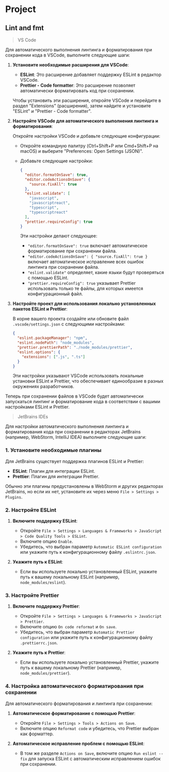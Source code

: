 # Project

## Lint and fmt

> VS Code

Для автоматического выполнения линтинга и форматирования при сохранении кода в VSCode, выполните следующие шаги:

1. **Установите необходимые расширения для VSCode**:

   - **ESLint**: Это расширение добавляет поддержку ESLint в редактор VSCode.
   - **Prettier - Code formatter**: Это расширение позволяет автоматически форматировать код при сохранении.

   Чтобы установить эти расширения, откройте VSCode и перейдите в раздел "Extensions" (расширения), затем найдите и установите "ESLint" и "Prettier - Code formatter".

2. **Настройте VSCode для автоматического выполнения линтинга и форматирования**:

   Откройте настройки VSCode и добавьте следующие конфигурации:

   - Откройте командную палитру (Ctrl+Shift+P или Cmd+Shift+P на macOS) и выберите "Preferences: Open Settings (JSON)".
   - Добавьте следующие настройки:

     ```json
     {
       "editor.formatOnSave": true,
       "editor.codeActionsOnSave": {
         "source.fixAll": true
       },
       "eslint.validate": [
         "javascript",
         "javascriptreact",
         "typescript",
         "typescriptreact"
       ],
       "prettier.requireConfig": true
     }
     ```

     Эти настройки делают следующее:
     - `"editor.formatOnSave": true` включает автоматическое форматирование при сохранении файла.
     - `"editor.codeActionsOnSave": { "source.fixAll": true }` включает автоматическое исправление всех ошибок линтинга при сохранении файла.
     - `"eslint.validate"` определяет, какие языки будут проверяться с помощью ESLint.
     - `"prettier.requireConfig": true` указывает Prettier использовать только те файлы, для которых имеется конфигурационный файл.

3. **Настройте проект для использования локально установленных пакетов ESLint и Prettier**:

   В корне вашего проекта создайте или обновите файл `.vscode/settings.json` с следующими настройками:

   ```json
   {
     "eslint.packageManager": "npm",
     "eslint.nodePath": "node_modules",
     "prettier.prettierPath": "./node_modules/prettier",
     "eslint.options": {
       "extensions": [".js", ".ts"]
     }
   }
   ```

   Эти настройки указывают VSCode использовать локальные установки ESLint и Prettier, что обеспечивает единообразие в разных окружениях разработчиков.

Теперь при сохранении файлов в VSCode будет автоматически запускаться линтинг и форматирование кода в соответствии с вашими настройками ESLint и Prettier.

> JetBrains IDEs

Для настройки автоматического выполнения линтинга и форматирования кода при сохранении в редакторах JetBrains (например, WebStorm, IntelliJ IDEA) выполните следующие шаги:

### 1. Установите необходимые плагины

Для JetBrains существует поддержка плагинов ESLint и Prettier:

- **ESLint**: Плагин для интеграции ESLint.
- **Prettier**: Плагин для интеграции Prettier.

Обычно эти плагины предустановлены в WebStorm и других редакторах JetBrains, но если их нет, установите их через меню `File > Settings > Plugins`.

### 2. Настройте ESLint

1. **Включите поддержку ESLint**:
   - Откройте `File > Settings > Languages & Frameworks > JavaScript > Code Quality Tools > ESLint`.
   - Включите опцию `Enable`.
   - Убедитесь, что выбран параметр `Automatic ESLint configuration` или укажите путь к конфигурационному файлу `.eslintrc.json`.

2. **Укажите путь к ESLint**:
   - Если вы используете локально установленный ESLint, укажите путь к вашему локальному ESLint (например, `node_modules/eslint`).

### 3. Настройте Prettier

1. **Включите поддержку Prettier**:
   - Откройте `File > Settings > Languages & Frameworks > JavaScript > Prettier`.
   - Включите опцию `On code reformat` и `On save`.
   - Убедитесь, что выбран параметр `Automatic Prettier configuration` или укажите путь к конфигурационному файлу `.prettierrc.json`.

2. **Укажите путь к Prettier**:
   - Если вы используете локально установленный Prettier, укажите путь к вашему локальному Prettier (например, `node_modules/prettier`).

### 4. Настройка автоматического форматирования при сохранении

Для автоматического форматирования и линтинга при сохранении:

1. **Автоматическое форматирование с помощью Prettier**:
   - Откройте `File > Settings > Tools > Actions on Save`.
   - Включите опцию `Reformat code` и убедитесь, что Prettier выбран как форматтер.

2. **Автоматическое исправление проблем с помощью ESLint**:
   - В том же разделе `Actions on Save`, включите опцию `Run eslint --fix` для запуска ESLint с автоматическим исправлением ошибок при сохранении.
